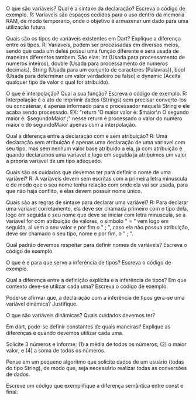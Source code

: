 O que são variáveis? Qual é a sintaxe da declaração? Escreva o código de exemplo.
R: Variaveis são espaços cedidos para o uso dentro da memoria RAM, de modo temporario, onde o objetivo é armazenar um dado para uma utilização futura.

Quais são os tipos de variáveis existentes em Dart? Explique a diferença entre os tipos.
R: Variaveis, podem ser processadas em diversos meios, sendo que cada um deles possui uma função diferente e será usada de maneiras diferentes tambem. São elas: Int (Usada para processamento de numeros inteiros), double (Usada para processamento de numeros decimais), String (Usada para um conjunto de caracteres (Palavras)), bool (Usada para determinar um valor verdadeiro ou falso) e dynamic (Aceita qualquer tipo de valor o qual for atribuido). 

O que é interpolação? Qual a sua função? Escreva o código de exemplo.
R: Interpolação é o ato de  imprimir dados (Strings) sem precisar converte-los ou concatenar, é apenas informado para o processador naquela String e ele acaba sendo processado.
EX: "return 'O maior valor é: $maior\n O segundo maior é: $segundoMaior';" nesse return é processado o valor do numero maior e do segundoMaior apenas com a interpolação.
 
Qual a diferença entre a declaração com e sem atribuição?
R: Uma declaração sem atribuição é apenas uma declaração de uma variavel com seu tipo, mas sem nenhum valor base atribuido a ela, ja com atribuição é quando declaramos uma variavel e logo em seguida ja atribuimos um valor a propria variavel de um tipo adequado.

Quais são os cuidados que devemos ter para definir o nome de uma variável?
R: A variaveis devem sem escritas com a primeira letra minuscula e de modo que o seu nome tenha relação com onde ela vai ser usada, para que não haja conflito, e elas devem possuir nome único.

Quais são as regras de sintaxe para declarar uma variável?
R: Para declarar uma variavel corretamente, ela deve ser chamada primeiro com o tipo dela, logo em seguida o seu nome que deve se iniciar com letra minuscula, se a variavel for com atribuição de valores, o simbolo " = " vem logo em seguida, ai vem o seu valor e por fim o " ; ", caso ela não possua atribuição, deve ser chamado o seu tipo, nome e por fim, o " ; ".

Qual padrão devemos respeitar para definir nomes de variáveis? Escreva o código de exemplo.

O que é e para que serve a inferência de tipos? Escreva o código de exemplo.

Qual a diferença entre a definição explícita e a inferência de tipos? Em que contexto deve-se utilizar cada uma? Escreva o código de exemplo.

Pode-se afirmar que, a declaração com a inferência de tipos gera-se uma variável dinâmica? Justifique.

O que são variáveis dinâmicas? Quais cuidados devemos ter?

Em dart, pode-se definir constantes de quais maneiras? Explique as diferenças e quando devemos utilizar cada  uma.

Solicite 3 números e informe: (1) a média de todos os números; (2) o maior valor; e (4) a soma de todos os números.

Pense em um pequeno algoritmo que solicite dados de um usuário (todas do tipo String), de modo que, seja necessário realizar todas as conversões de dados.

Escreve um código que exemplifique a diferença semântica entre const e final.
